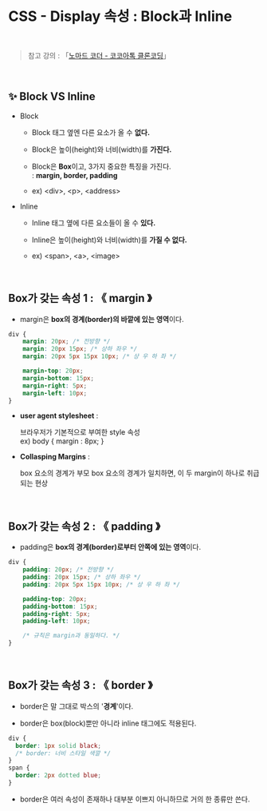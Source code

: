 # CSS - Display 속성 : Block과 Inline

<br/>

>  참고 강의 : 「<a href="https://nomadcoders.co/kokoa-clone" target="_blank">노마드 코더 - 코코아톡 클론코딩</a>」

<br/>

## ✨ Block VS Inline

* Block

  * Block 태그 옆엔 다른 요소가 올 수 <strong>없다.</strong>  

  * Block은 높이(height)와 너비(width)를 <strong>가진다.</strong>  

  * Block은 <strong>Box</strong>이고, 3가지 중요한 특징을 가진다.  
  :   <strong>margin, border, padding</strong>  

  *  ex) \<div>, \<p>, \<address>
  
* Inline

  * Inline 태그 옆에 다른 요소들이 올 수 <strong>있다.</strong>   

  * Inline은 높이(height)와 너비(width)를 <strong>가질 수 없다.</strong>  

  * ex) \<span>, \<a>, \<image>

<br/>

## Box가 갖는 속성 1 : 《 margin 》

* margin은 <strong>box의 경계(border)의 바깥에 있는 영역</strong>이다.

```css
div {
    margin: 20px; /* 전방향 */
    margin: 20px 15px; /* 상하 좌우 */
    margin: 20px 5px 15px 10px; /* 상 우 하 좌 */

    margin-top: 20px;
    margin-bottom: 15px;
    margin-right: 5px;
    margin-left: 10px;
}
```

* <strong>user agent stylesheet</strong> :  

  브라우저가 기본적으로 부여한 style 속성  
  ex) body { margin : 8px; }

* <strong>Collasping Margins</strong> :  

  box 요소의 경계가 부모 box 요소의 경계가 일치하면, 이 두 margin이 하나로 취급되는 현상

<br/>

## Box가 갖는 속성 2 : 《 padding 》

* padding은 <strong>box의 경계(border)로부터 안쪽에 있는 영역</strong>이다.

```css
div {
    padding: 20px; /* 전방향 */
    padding: 20px 15px; /* 상하 좌우 */
    padding: 20px 5px 15px 10px; /* 상 우 하 좌 */

    padding-top: 20px;
    padding-bottom: 15px;
    padding-right: 5px;
    padding-left: 10px;

    /* 규칙은 margin과 동일하다. */
}
```

<br/>

## Box가 갖는 속성 3 : 《 border 》

* border은 말 그대로 박스의 '<strong>경계</strong>'이다.

* border은 box(block)뿐만 아니라 inline 태그에도 적용된다.

```css
div {
  border: 1px solid black;
  /* border: 너비 스타일 색깔 */
}
span {
  border: 2px dotted blue;
}
```

* border은 여러 속성이 존재하나 대부분 이쁘지 아니하므로 거의 한 종류만 쓴다.